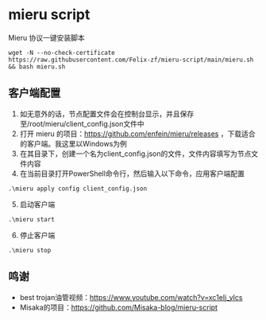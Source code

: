 # mieru script

Mieru 协议一键安装脚本

```shell
wget -N --no-check-certificate https://raw.githubusercontent.com/Felix-zf/mieru-script/main/mieru.sh && bash mieru.sh
```

## 客户端配置
1. 如无意外的话，节点配置文件会在控制台显示，并且保存至/root/mieru/client_config.json文件中
2. 打开 mieru 的项目：https://github.com/enfein/mieru/releases ，下载适合的客户端。我这里以Windows为例
3. 在其目录下，创建一个名为client_config.json的文件，文件内容填写为节点文件内容
4. 在当前目录打开PowerShell命令行，然后输入以下命令，应用客户端配置
```
.\mieru apply config client_config.json
```
5. 启动客户端
```
.\mieru start
``` 
6. 停止客户端
```
.\mieru stop
```

## 鸣谢
- best trojan油管视频：https://www.youtube.com/watch?v=xc1eIj_yIcs
- Misaka的项目：https://github.com/Misaka-blog/mieru-script
